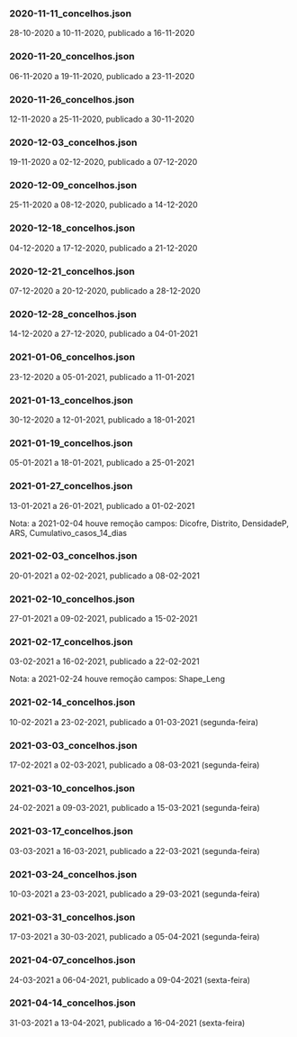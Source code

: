 
### 2020-11-11_concelhos.json
28-10-2020 a 10-11-2020, publicado a 16-11-2020

### 2020-11-20_concelhos.json
06-11-2020 a 19-11-2020, publicado a 23-11-2020

### 2020-11-26_concelhos.json
12-11-2020 a 25-11-2020, publicado a 30-11-2020

### 2020-12-03_concelhos.json
19-11-2020 a 02-12-2020, publicado a 07-12-2020

### 2020-12-09_concelhos.json
25-11-2020 a 08-12-2020, publicado a 14-12-2020

### 2020-12-18_concelhos.json
04-12-2020 a 17-12-2020, publicado a 21-12-2020

### 2020-12-21_concelhos.json
07-12-2020 a 20-12-2020, publicado a 28-12-2020

### 2020-12-28_concelhos.json
14-12-2020 a 27-12-2020, publicado a 04-01-2021

### 2021-01-06_concelhos.json
23-12-2020 a 05-01-2021, publicado a 11-01-2021

### 2021-01-13_concelhos.json
30-12-2020 a 12-01-2021, publicado a 18-01-2021

### 2021-01-19_concelhos.json
05-01-2021 a 18-01-2021, publicado a 25-01-2021

### 2021-01-27_concelhos.json
13-01-2021 a 26-01-2021, publicado a 01-02-2021

Nota: a 2021-02-04 houve remoção campos:
Dicofre, Distrito, DensidadeP, ARS, Cumulativo_casos_14_dias

### 2021-02-03_concelhos.json
20-01-2021 a 02-02-2021, publicado a 08-02-2021

### 2021-02-10_concelhos.json
27-01-2021 a 09-02-2021, publicado a 15-02-2021

### 2021-02-17_concelhos.json
03-02-2021 a 16-02-2021, publicado a 22-02-2021

Nota: a 2021-02-24 houve remoção campos:
Shape_Leng

### 2021-02-14_concelhos.json
10-02-2021 a 23-02-2021, publicado a 01-03-2021 (segunda-feira)

### 2021-03-03_concelhos.json
17-02-2021 a 02-03-2021, publicado a 08-03-2021 (segunda-feira)

### 2021-03-10_concelhos.json
24-02-2021 a 09-03-2021, publicado a 15-03-2021 (segunda-feira)

### 2021-03-17_concelhos.json
03-03-2021 a 16-03-2021, publicado a 22-03-2021 (segunda-feira)

### 2021-03-24_concelhos.json
10-03-2021 a 23-03-2021, publicado a 29-03-2021 (segunda-feira)

### 2021-03-31_concelhos.json
17-03-2021 a 30-03-2021, publicado a 05-04-2021 (segunda-feira)

### 2021-04-07_concelhos.json
24-03-2021 a 06-04-2021, publicado a 09-04-2021 (sexta-feira)

### 2021-04-14_concelhos.json
31-03-2021 a 13-04-2021, publicado a 16-04-2021 (sexta-feira)